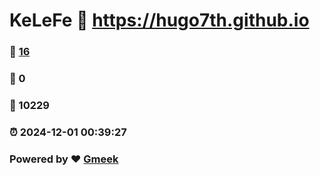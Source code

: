 # KeLeFe :link: https://hugo7th.github.io 
### :page_facing_up: [16](https://hugo7th.github.io/tag.html) 
### :speech_balloon: 0 
### :hibiscus: 10229 
### :alarm_clock: 2024-12-01 00:39:27 
### Powered by :heart: [Gmeek](https://github.com/Meekdai/Gmeek)
